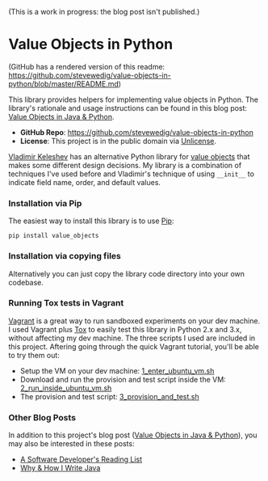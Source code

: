
(This is a work in progress: the blog post isn't published.)

Value Objects in Python
=======================

(GitHub has a rendered version of this readme: https://github.com/stevewedig/value-objects-in-python/blob/master/README.md)

This library provides helpers for implementing value objects in Python. The library's rationale and usage instructions can be found in this blog post: [Value Objects in Java & Python](http://stevewedig.com).

* **GitHub Repo**: https://github.com/stevewedig/value-objects-in-python
* **License**: This project is in the public domain via [Unlicense](http://unlicense.org).

[Vladimir Keleshev](https://github.com/halst) has an alternative Python library for [value objects](https://github.com/halst/value) that makes some different design decisions. My library is a combination of techniques I've used before and Vladimir's technique of using `__init__` to indicate field name, order, and default values.

### Installation via Pip

The easiest way to install this library is to use [Pip](http://en.wikipedia.org/wiki/Pip_(package_manager)):

    pip install value_objects

### Installation via copying files

Alternatively you can just copy the library code directory into your own codebase.

### Running Tox tests in Vagrant

[Vagrant](http://www.vagrantup.com/) is a great way to run sandboxed experiments on your dev machine. I used Vagrant plus [Tox](https://testrun.org/tox/latest/) to easily test this library in Python 2.x and 3.x, without affecting my dev machine. The three scripts I used are included in this project. Aftering going through the quick Vagrant tutorial, you'll be able to try them out:

* Setup the VM on your dev machine: [1_enter_ubuntu_vm.sh](https://github.com/stevewedig/value-objects-in-python/blob/master/vagrant/1_enter_ubuntu_vm.sh)
* Download and run the provision and test script inside the VM: [2_run_inside_ubuntu_vm.sh](https://github.com/stevewedig/value-objects-in-python/blob/master/vagrant/2_run_inside_ubuntu_vm.sh)
* The provision and test script: [3_provision_and_test.sh](https://github.com/stevewedig/value-objects-in-python/blob/master/vagrant/3_provision_and_test.sh)

### Other Blog Posts

In addition to this project's blog post ([Value Objects in Java & Python](http://stevewedig.com)), you may also be interested in these posts:

* [A Software Developer's Reading List](http://stevewedig.com/2014/02/03/software-developers-reading-list/)
* [Why & How I Write Java](http://stevewedig.com/2014/02/17/why-and-how-i-write-java/)

